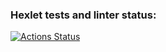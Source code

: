 ### Hexlet tests and linter status:
[![Actions Status](https://github.com/dimensi/java-project-lvl3/workflows/hexlet-check/badge.svg)](https://github.com/dimensi/java-project-lvl3/actions)